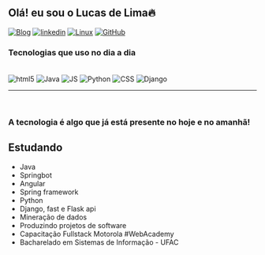 ## Olá! eu sou o Lucas de Lima🔥

[![Blog](https://img.shields.io/badge/Gmail-D14836?style=for-the-badge&logo=gmail&logoColor=white)](lucasufac2018@gmail.com) [![linkedin](https://img.shields.io/badge/LinkedIn-0077B5?style=for-the-badge&logo=linkedin&logoColor=white)](https://www.linkedin.com/in/lucas-de-lima-chaves-9278b698/) [![Linux](https://img.shields.io/badge/Linux-FCC624?style=for-the-badge&logo=linux&logoColor=black)]() [![GitHub](https://img.shields.io/badge/GitHub-100000?style=for-the-badge&logo=github&logoColor=white)](hhttps://github.com/gitlucaslima) 


### Tecnologias que uso no dia a dia

<div style="display: inline_block"><br>
    <img align="center" alt="html5" src="https://img.shields.io/badge/HTML5-E34F26?style=for-the-badge&logo=html5&logoColor=white" />
    <img align="center" alt="Java" src="https://img.shields.io/badge/Java-ED8B00?style=for-the-badge&logo=openjdk&logoColor=white"/>
    <img align="center" alt="JS" src="https://img.shields.io/badge/JavaScript-F7DF1E?style=for-the-badge&logo=javascript&logoColor=black" />
    <img align="center" alt="Python" src="https://img.shields.io/badge/Python-14354C?style=for-the-badge&logo=python&logoColor=white" />
    <img align="center" alt="CSS" src="https://img.shields.io/badge/CSS3-1572B6?style=for-the-badge&logo=css3&logoColor=white" />
    <img align="center" alt="Django" src="https://img.shields.io/badge/Django-092E20?style=for-the-badge&logo=django&logoColor=white" />
</div>
<hr>
<br>

### A tecnologia é algo que já está presente no hoje e no amanhã!

## Estudando
- Java
- Springbot
- Angular
- Spring framework
- Python
- Django, fast e Flask api
- Mineração de dados
- Produzindo projetos de software
- Capacitação Fullstack Motorola #WebAcademy
- Bacharelado em Sistemas de Informação - UFAC
